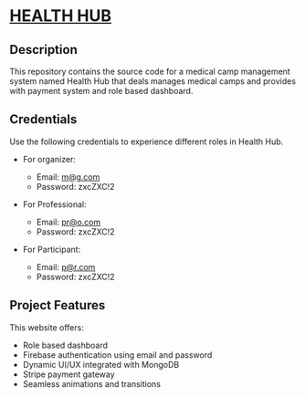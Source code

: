 # [HEALTH HUB](https://m-h-maruf-health-hub.surge.sh/)

## Description

This repository contains the source code for a medical camp management system named Health Hub that deals manages medical camps and provides with payment system and role based dashboard.

## Credentials

Use the following credentials to experience different roles in Health Hub.

- For organizer:
    - Email: m@g.com
    - Password: zxcZXC!2

- For Professional:
    - Email: pr@o.com
    - Password: zxcZXC!2

- For Participant:
    - Email: p@r.com
    - Password: zxcZXC!2

## Project Features

This website offers:

- Role based dashboard
- Firebase authentication using email and password
- Dynamic UI/UX integrated with MongoDB
- Stripe payment gateway
- Seamless animations and transitions



